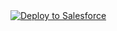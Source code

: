 <a href="https://githubsfdeploy.herokuapp.com?owner=ShubhamKumar2910&repo=salesforce_Data&ref=master/Lightning%20Web%20Component%20lightning-datatable">
  <img alt="Deploy to Salesforce"
       src="https://raw.githubusercontent.com/afawcett/githubsfdeploy/master/deploy.png">
</a>
